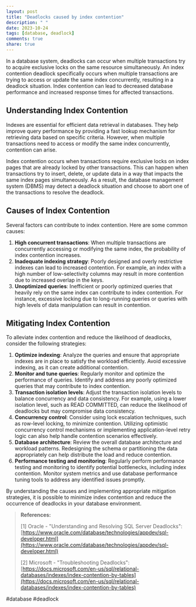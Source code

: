 ```yaml
---
layout: post
title: "Deadlocks caused by index contention"
description: " "
date: 2023-10-24
tags: [database, deadlock]
comments: true
share: true
---
```


In a database system, deadlocks can occur when multiple transactions try to acquire exclusive locks on the same resource simultaneously. An index contention deadlock specifically occurs when multiple transactions are trying to access or update the same index concurrently, resulting in a deadlock situation. Index contention can lead to decreased database performance and increased response times for affected transactions.

## Understanding Index Contention

Indexes are essential for efficient data retrieval in databases. They help improve query performance by providing a fast lookup mechanism for retrieving data based on specific criteria. However, when multiple transactions need to access or modify the same index concurrently, contention can arise.

Index contention occurs when transactions require exclusive locks on index pages that are already locked by other transactions. This can happen when transactions try to insert, delete, or update data in a way that impacts the same index pages simultaneously. As a result, the database management system (DBMS) may detect a deadlock situation and choose to abort one of the transactions to resolve the deadlock.

## Causes of Index Contention

Several factors can contribute to index contention. Here are some common causes:

1. **High concurrent transactions**: When multiple transactions are concurrently accessing or modifying the same index, the probability of index contention increases.
2. **Inadequate indexing strategy**: Poorly designed and overly restrictive indexes can lead to increased contention. For example, an index with a high number of low-selectivity columns may result in more contention due to increased overlap in the keys.
3. **Unoptimized queries**: Inefficient or poorly optimized queries that heavily rely on the same index can contribute to index contention. For instance, excessive locking due to long-running queries or queries with high levels of data manipulation can result in contention.

## Mitigating Index Contention

To alleviate index contention and reduce the likelihood of deadlocks, consider the following strategies:

1. **Optimize indexing**: Analyze the queries and ensure that appropriate indexes are in place to satisfy the workload efficiently. Avoid excessive indexing, as it can create additional contention.
2. **Monitor and tune queries**: Regularly monitor and optimize the performance of queries. Identify and address any poorly optimized queries that may contribute to index contention.
3. **Transaction isolation levels**: Adjust the transaction isolation levels to balance concurrency and data consistency. For example, using a lower isolation level, such as READ COMMITTED, can reduce the likelihood of deadlocks but may compromise data consistency.
4. **Concurrency control**: Consider using lock escalation techniques, such as row-level locking, to minimize contention. Utilizing optimistic concurrency control mechanisms or implementing application-level retry logic can also help handle contention scenarios effectively.
5. **Database architecture**: Review the overall database architecture and workload patterns. Redesigning the schema or partitioning the data appropriately can help distribute the load and reduce contention.
6. **Performance testing and monitoring**: Regularly perform performance testing and monitoring to identify potential bottlenecks, including index contention. Monitor system metrics and use database performance tuning tools to address any identified issues promptly.

By understanding the causes and implementing appropriate mitigation strategies, it is possible to minimize index contention and reduce the occurrence of deadlocks in your database environment.

> **References:**
> 
> [1] Oracle - "Understanding and Resolving SQL Server Deadlocks": [https://www.oracle.com/database/technologies/appdev/sql-developer.html](https://www.oracle.com/database/technologies/appdev/sql-developer.html)
> 
> [2] Microsoft - "Troubleshooting Deadlocks": [https://docs.microsoft.com/en-us/sql/relational-databases/indexes/index-contention-by-tables](https://docs.microsoft.com/en-us/sql/relational-databases/indexes/index-contention-by-tables)

#database #deadlock